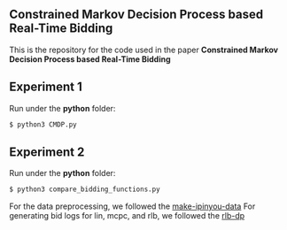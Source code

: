 ## Constrained Markov Decision Process based Real-Time Bidding
This is the repository for the code used in the paper **Constrained Markov Decision Process based Real-Time Bidding**

## Experiment 1
Run under the **python** folder:
```bash
$ python3 CMDP.py
```

## Experiment 2
Run under the **python** folder:
```bash
$ python3 compare_bidding_functions.py
```

For the data preprocessing, we followed the [make-ipinyou-data](https://github.com/wnzhang/make-ipinyou-data "make-ipinyou-data")
For generating bid logs for lin, mcpc, and rlb, we followed the [rlb-dp](https://github.com/han-cai/rlb-dp/blob/master/README.md)

